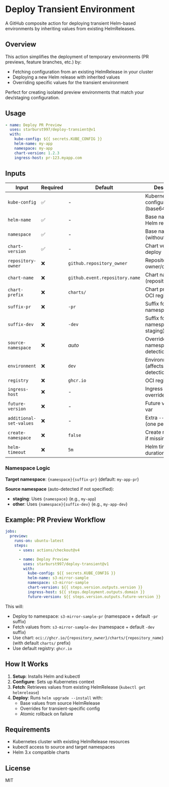 # Deploy Transient Environment

A GitHub composite action for deploying transient Helm-based environments by inheriting values from existing HelmReleases.

## Overview

This action simplifies the deployment of temporary environments (PR previews, feature branches, etc.) by:

- Fetching configuration from an existing HelmRelease in your cluster
- Deploying a new Helm release with inherited values
- Overriding specific values for the transient environment

Perfect for creating isolated preview environments that match your dev/staging configuration.

## Usage

```yaml
- name: Deploy PR Preview
  uses: starburst997/deploy-transient@v1
  with:
    kube-config: ${{ secrets.KUBE_CONFIG }}
    helm-name: my-app
    namespace: my-app
    chart-version: 1.2.3
    ingress-host: pr-123.myapp.com
```

## Inputs

| Input                   | Required | Default                        | Description                                 |
| ----------------------- | -------- | ------------------------------ | ------------------------------------------- |
| `kube-config`           | ✅       | -                              | Kubernetes configuration (base64 or plain)  |
| `helm-name`             | ✅       | -                              | Base name for the Helm release              |
| `namespace`             | ✅       | -                              | Base namespace (without suffixes)           |
| `chart-version`         | ✅       | -                              | Chart version to deploy                     |
| `repository-owner`      | ❌       | `github.repository_owner`      | Repository owner/organization               |
| `chart-name`            | ❌       | `github.event.repository.name` | Chart name (repository name)                |
| `chart-prefix`          | ❌       | `charts/`                      | Chart prefix path in OCI registry           |
| `suffix-pr`             | ❌       | `-pr`                          | Suffix for target namespace                 |
| `suffix-dev`            | ❌       | `-dev`                         | Suffix for source namespace (non-staging)   |
| `source-namespace`      | ❌       | _auto_                         | Override source namespace detection         |
| `environment`           | ❌       | `dev`                          | Environment name (affects source detection) |
| `registry`              | ❌       | `ghcr.io`                      | OCI registry URL                            |
| `ingress-host`          | ❌       | -                              | Ingress host override                       |
| `future-version`        | ❌       | -                              | Future version env var                      |
| `additional-set-values` | ❌       | -                              | Extra `--set` values (one per line)         |
| `create-namespace`      | ❌       | `false`                        | Create namespace if missing                 |
| `helm-timeout`          | ❌       | `5m`                           | Helm timeout duration                       |

### Namespace Logic

**Target namespace**: `{namespace}{suffix-pr}` (default: `my-app-pr`)

**Source namespace** (auto-detected if not specified):

- **staging**: Uses `{namespace}` (e.g., `my-app`)
- **other**: Uses `{namespace}{suffix-dev}` (e.g., `my-app-dev`)

## Example: PR Preview Workflow

```yaml
jobs:
  preview:
    runs-on: ubuntu-latest
    steps:
      - uses: actions/checkout@v4

      - name: Deploy Preview
        uses: starburst997/deploy-transient@v1
        with:
          kube-config: ${{ secrets.KUBE_CONFIG }}
          helm-name: s3-mirror-sample
          namespace: s3-mirror-sample
          chart-version: ${{ steps.version.outputs.version }}
          ingress-host: ${{ steps.deployment.outputs.domain }}
          future-version: ${{ steps.version.outputs.future-version }}
```

This will:

- Deploy to namespace: `s3-mirror-sample-pr` (namespace + default `-pr` suffix)
- Fetch values from: `s3-mirror-sample-dev` (namespace + default `-dev` suffix)
- Use chart: `oci://ghcr.io/{repository_owner}/charts/{repository_name}` (with default `charts/` prefix)
- Use default registry: `ghcr.io`

## How It Works

1. **Setup**: Installs Helm and kubectl
2. **Configure**: Sets up Kubernetes context
3. **Fetch**: Retrieves values from existing HelmRelease (`kubectl get helmrelease`)
4. **Deploy**: Runs `helm upgrade --install` with:
   - Base values from source HelmRelease
   - Overrides for transient-specific config
   - Atomic rollback on failure

## Requirements

- Kubernetes cluster with existing HelmRelease resources
- kubectl access to source and target namespaces
- Helm 3.x compatible charts

## License

MIT
